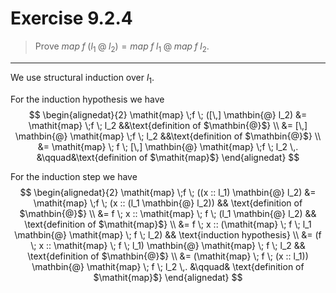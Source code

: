 # Exercise 9.2.4

> Prove $\mathit{map} \; f \; (l_1 \mathbin{@} l_2) = \mathit{map} \; f \; l_1 \mathbin{@} \mathit{map} \; f \; l_2$.

---

We use structural induction over $l_1$.

For the induction hypothesis we have
$$
  \begin{alignedat}{2}
    \mathit{map} \;f \; ([\,] \mathbin{@} l_2)
    &=
    \mathit{map} \;f \; l_2
    &&\text{definition of $\mathbin{@}$}
    \\
    &=
    [\,] \mathbin{@} \mathit{map} \;f \; l_2
    &&\text{definition of $\mathbin{@}$}
    \\
    &=
    \mathit{map} \; f \; [\,] \mathbin{@} \mathit{map} \;f \; l_2 \,.
    &\qquad&\text{definition of $\mathit{map}$}
  \end{alignedat}
$$

For the induction step we have
$$
  \begin{alignedat}{2}
    \mathit{map} \;f \; ((x :: l_1) \mathbin{@} l_2)
    &=
    \mathit{map} \;f \; (x :: (l_1 \mathbin{@} l_2))
    && \text{definition of $\mathbin{@}$}
    \\
    &=
    f \; x :: \mathit{map} \; f \; (l_1 \mathbin{@} l_2)
    && \text{definition of $\mathit{map}$}
    \\
    &=
    f \; x :: (\mathit{map} \; f \; l_1 \mathbin{@} \mathit{map} \; f \; l_2)
    && \text{induction hypothesis}
    \\
    &=
    (f \; x :: \mathit{map} \; f \; l_1) \mathbin{@} \mathit{map} \; f \; l_2
    && \text{definition of $\mathbin{@}$}
    \\
    &=
    (\mathit{map} \; f \; (x :: l_1)) \mathbin{@} \mathit{map} \; f \; l_2 \,.
    &\qquad& \text{definition of $\mathit{map}$}
  \end{alignedat}
$$
